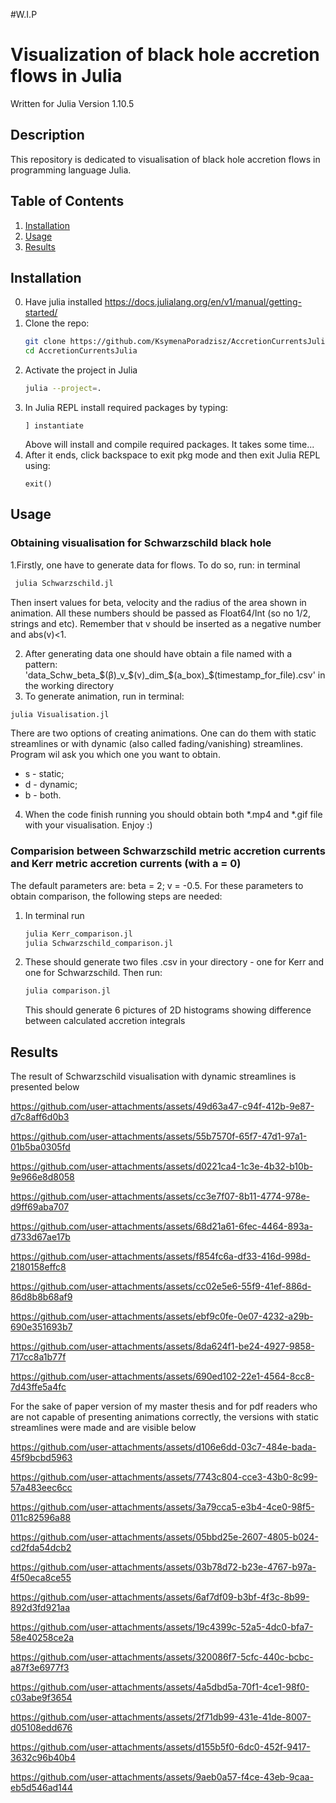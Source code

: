 #W.I.P
# Visualization of black hole accretion flows in Julia
Written for Julia Version 1.10.5
## Description
This repository is dedicated to visualisation of black hole accretion flows in programming language Julia. 

## Table of Contents
1. [Installation](#installation)
2. [Usage](#usage)
3. [Results](#results)

## Installation
0. Have julia installed https://docs.julialang.org/en/v1/manual/getting-started/
1. Clone the repo:
   ```bash
   git clone https://github.com/KsymenaPoradzisz/AccretionCurrentsJulia
   cd AccretionCurrentsJulia
   ```
2. Activate the project in Julia
   ```bash
   julia --project=.
   ```
3. In Julia REPL install required packages by typing:
    ```
    ] instantiate
   ```
    Above will install and compile required packages. It takes some time...
4. After it ends, click backspace to exit pkg mode and then exit Julia REPL using:
    ```
    exit()
   ```
## Usage
### Obtaining visualisation for Schwarzschild black hole
1.Firstly, one have to generate data for flows. To do so, run: in terminal
```bash
 julia Schwarzschild.jl
```

Then insert values for beta, velocity and the radius of the area shown in animation. All these numbers should be passed as Float64/Int (so no 1/2, strings and etc). Remember that v should be inserted as a negative number and abs(v)<1.

2. After generating data one should have obtain a file named with a pattern: 'data\_Schw\_beta\_\$(β)\_v\_\$(v)\_dim\_\$(a_box)\_\$(timestamp_for_file).csv' in the working directory
3. To generate animation, run in terminal:
```bash
julia Visualisation.jl
```
There are two options of creating animations. One can do them with static streamlines or with dynamic (also called fading/vanishing) streamlines. Program wil ask you which one you want to obtain. 
- s - static;
- d - dynamic; 
- b - both.

4. When the code finish running you should obtain both *.mp4 and *.gif file with your visualisation. Enjoy :)

### Comparision between Schwarzschild metric accretion currents and Kerr metric accretion currents (with a = 0)

The default parameters are: beta = 2; v = -0.5.
For these parameters to obtain comparison, the following steps are needed:
1. In terminal run
   ```bash
   julia Kerr_comparison.jl
   julia Schwarzschild_comparison.jl
   ```
2. These should generate two files .csv in your directory - one for Kerr and one for Schwarzschild. Then run:
   ```bash
   julia comparison.jl
   ```
   This should generate 6 pictures of 2D histograms showing difference between calculated accretion integrals 

## Results
   
The result of Schwarzschild visualisation with dynamic streamlines is presented below


https://github.com/user-attachments/assets/49d63a47-c94f-412b-9e87-d7c8aff6d0b3

https://github.com/user-attachments/assets/55b7570f-65f7-47d1-97a1-01b5ba0305fd

https://github.com/user-attachments/assets/d0221ca4-1c3e-4b32-b10b-9e966e8d8058

https://github.com/user-attachments/assets/cc3e7f07-8b11-4774-978e-d9ff69aba707

https://github.com/user-attachments/assets/68d21a61-6fec-4464-893a-d733d67ae17b

https://github.com/user-attachments/assets/f854fc6a-df33-416d-998d-2180158effc8

https://github.com/user-attachments/assets/cc02e5e6-55f9-41ef-886d-86d8b8b68af9

https://github.com/user-attachments/assets/ebf9c0fe-0e07-4232-a29b-690e351693b7

https://github.com/user-attachments/assets/8da624f1-be24-4927-9858-717cc8a1b77f

https://github.com/user-attachments/assets/690ed102-22e1-4564-8cc8-7d43ffe5a4fc


For the sake of paper version of my master thesis and for pdf readers who are not capable of presenting animations correctly, the versions with static streamlines were made and are visible below

https://github.com/user-attachments/assets/d106e6dd-03c7-484e-bada-45f9bcbd5963

https://github.com/user-attachments/assets/7743c804-cce3-43b0-8c99-57a483eec6cc

https://github.com/user-attachments/assets/3a79cca5-e3b4-4ce0-98f5-011c82596a88

https://github.com/user-attachments/assets/05bbd25e-2607-4805-b024-cd2fda54dcb2

https://github.com/user-attachments/assets/03b78d72-b23e-4767-b97a-4f50eca8ce55

https://github.com/user-attachments/assets/6af7df09-b3bf-4f3c-8b99-892d3fd921aa

https://github.com/user-attachments/assets/19c4399c-52a5-4dc0-bfa7-58e40258ce2a

https://github.com/user-attachments/assets/320086f7-5cfc-440c-bcbc-a87f3e6977f3

https://github.com/user-attachments/assets/4a5dbd5a-70f1-4ce1-98f0-c03abe9f3654

https://github.com/user-attachments/assets/2f71db99-431e-41de-8007-d05108edd676

https://github.com/user-attachments/assets/d155b5f0-6dc0-452f-9417-3632c96b40b4

https://github.com/user-attachments/assets/9aeb0a57-f4ce-43eb-9caa-eb5d546ad144



